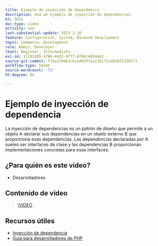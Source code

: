 ```yaml
---
title: Ejemplo de inyección de dependencia
description: Vea un ejemplo de inyección de dependencias.
kt: 5621
doc-type: video
activity: use
last-substantial-update: 2023-2-10
feature: Configuration, System, Backend Development
topic: Commerce, Development
role: Admin, Developer
level: Beginner, Intermediate
exl-id: 17203385-6786-4dd2-9fff-8fb6c4024eb2
source-git-commit: f7aa1f0063cbcad6d331a13817214b1bf2158571
workflow-type: tm+mt
source-wordcount: '73'
ht-degree: 0%

---
```


# Ejemplo de inyección de dependencia

La inyección de dependencias es un patrón de diseño que permite a un objeto A declarar sus dependencias en un objeto externo B que proporciona esas dependencias. Las dependencias declaradas por A suelen ser interfaces de clase y las dependencias B proporcionan implementaciones concretas para esas interfaces.

## ¿Para quién es este vídeo?

- Desarrolladores

## Contenido de vídeo

>[!VIDEO](https://video.tv.adobe.com/v/35799?quality=12&learn=on)

## Recursos útiles

- [Inyección de dependencia](https://developer.adobe.com/commerce/php/development/components/dependency-injection/)
- [Guía para desarrolladores de PHP](https://developer.adobe.com/commerce/php/development/)

